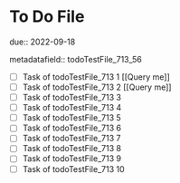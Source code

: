 # To Do File

due:: 2022-09-18

metadatafield:: todoTestFile_713_56

- [ ] Task of todoTestFile_713 1 [[Query me]]
- [ ] Task of todoTestFile_713 2 [[Query me]]
- [ ] Task of todoTestFile_713 3
- [ ] Task of todoTestFile_713 4
- [ ] Task of todoTestFile_713 5
- [ ] Task of todoTestFile_713 6
- [ ] Task of todoTestFile_713 7
- [ ] Task of todoTestFile_713 8
- [ ] Task of todoTestFile_713 9
- [ ] Task of todoTestFile_713 10